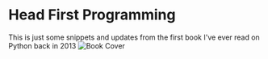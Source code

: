 # Head First Programming
This is just some snippets and updates from the first book I've ever read on Python back in 2013
![Book Cover](book-cover.jpg)
